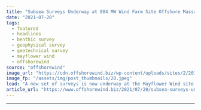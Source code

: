 ```yaml
---
title: "Subsea Surveys Underway at 804 MW Wind Farm Site Offshore Massachusetts"
date: "2021-07-20"
tags: 
  - featured
  - headlines
  - benthic survey
  - geophysical survey
  - geotechnical survey
  - mayflower wind
  - offshorewind
source: "offshorewind"
image_url: "https://cdn.offshorewind.biz/wp-content/uploads/sites/2/2019/08/28082656/Mayflower-Wind-Joins-Massachusetts-Offshore-Wind-Race.jpeg"
image_fp: "/assets/img/post_thumbnails/20.jpeg"
lead: "A new set of surveys is now underway at the Mayflower Wind site offshore"
article_url: "https://www.offshorewind.biz/2021/07/20/subsea-surveys-underway-at-804-mw-wind-farm-site-offshore-massachusetts/"
---
```


---
